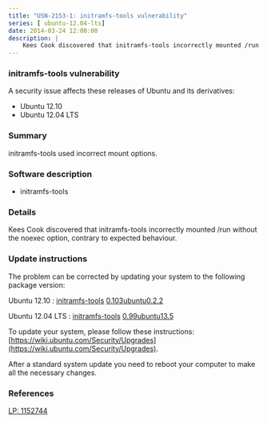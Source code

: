 ```yaml
---
title: "USN-2153-1: initramfs-tools vulnerability"
series: [ ubuntu-12.04-lts]
date: 2014-03-24 12:00:00
description: |
    Kees Cook discovered that initramfs-tools incorrectly mounted /run without the noexec option, contrary to expected behaviour. 
--- 
```

 
### initramfs-tools vulnerability

A security issue affects these releases of Ubuntu and its derivatives:

* Ubuntu 12.10
* Ubuntu 12.04 LTS

### Summary

initramfs-tools used incorrect mount options. 

### Software description

* initramfs-tools 

### Details

Kees Cook discovered that initramfs-tools incorrectly mounted /run without the noexec option, contrary to expected behaviour. 

### Update instructions

The problem can be corrected by updating your system to the following package version:

Ubuntu 12.10
 : [initramfs-tools](https://launchpad.net/ubuntu/+source/initramfs-tools) <span> [0.103ubuntu0.2.2](https://launchpad.net/ubuntu/+source/initramfs-tools/0.103ubuntu0.2.2) </span> 

Ubuntu 12.04 LTS
 : [initramfs-tools](https://launchpad.net/ubuntu/+source/initramfs-tools) <span> [0.99ubuntu13.5](https://launchpad.net/ubuntu/+source/initramfs-tools/0.99ubuntu13.5) </span> 

To update your system, please follow these instructions: [https://wiki.ubuntu.com/Security/Upgrades](https://wiki.ubuntu.com/Security/Upgrades).

After a standard system update you need to reboot your computer to make all the necessary changes. 

### References

 [LP: 1152744](https://launchpad.net/bugs/1152744)
 

